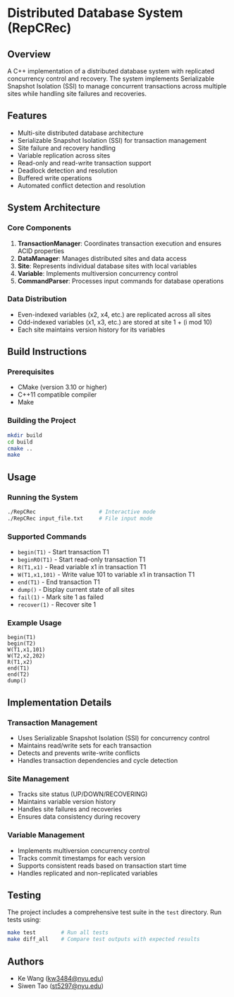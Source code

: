 # Distributed Database System (RepCRec)

## Overview
A C++ implementation of a distributed database system with replicated concurrency control and recovery. The system implements Serializable Snapshot Isolation (SSI) to manage concurrent transactions across multiple sites while handling site failures and recoveries.

## Features
- Multi-site distributed database architecture
- Serializable Snapshot Isolation (SSI) for transaction management
- Site failure and recovery handling
- Variable replication across sites
- Read-only and read-write transaction support
- Deadlock detection and resolution
- Buffered write operations
- Automated conflict detection and resolution

## System Architecture

### Core Components
1. **TransactionManager**: Coordinates transaction execution and ensures ACID properties
2. **DataManager**: Manages distributed sites and data access
3. **Site**: Represents individual database sites with local variables
4. **Variable**: Implements multiversion concurrency control
5. **CommandParser**: Processes input commands for database operations

### Data Distribution
- Even-indexed variables (x2, x4, etc.) are replicated across all sites
- Odd-indexed variables (x1, x3, etc.) are stored at site 1 + (i mod 10)
- Each site maintains version history for its variables

## Build Instructions

### Prerequisites
- CMake (version 3.10 or higher)
- C++11 compatible compiler
- Make

### Building the Project
```bash
mkdir build
cd build
cmake ..
make
```

## Usage

### Running the System
```bash
./RepCRec                    # Interactive mode
./RepCRec input_file.txt     # File input mode
```

### Supported Commands
- `begin(T1)` - Start transaction T1
- `beginRO(T1)` - Start read-only transaction T1
- `R(T1,x1)` - Read variable x1 in transaction T1
- `W(T1,x1,101)` - Write value 101 to variable x1 in transaction T1
- `end(T1)` - End transaction T1
- `dump()` - Display current state of all sites
- `fail(1)` - Mark site 1 as failed
- `recover(1)` - Recover site 1

### Example Usage
```
begin(T1)
begin(T2)
W(T1,x1,101)
W(T2,x2,202)
R(T1,x2)
end(T1)
end(T2)
dump()
```

## Implementation Details

### Transaction Management
- Uses Serializable Snapshot Isolation (SSI) for concurrency control
- Maintains read/write sets for each transaction
- Detects and prevents write-write conflicts
- Handles transaction dependencies and cycle detection

### Site Management
- Tracks site status (UP/DOWN/RECOVERING)
- Maintains variable version history
- Handles site failures and recoveries
- Ensures data consistency during recovery

### Variable Management
- Implements multiversion concurrency control
- Tracks commit timestamps for each version
- Supports consistent reads based on transaction start time
- Handles replicated and non-replicated variables

## Testing
The project includes a comprehensive test suite in the `test` directory. Run tests using:
```bash
make test        # Run all tests
make diff_all    # Compare test outputs with expected results
```

## Authors
- Ke Wang (kw3484@nyu.edu)
- Siwen Tao (st5297@nyu.edu)